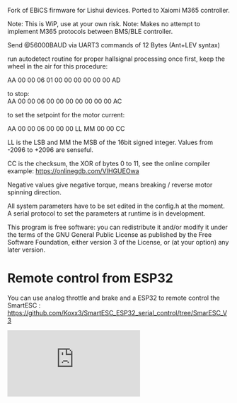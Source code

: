 Fork of EBiCS firmware for Lishui devices. Ported to Xaiomi M365 controller. 


Note:  This is WiP, use at your own risk. 
Note:  Makes no attempt to implement M365 protocols between BMS/BLE controller.

Send @56000BAUD via UART3 commands of 12 Bytes (Ant+LEV syntax)

run autodetect routine for proper hallsignal processing once first, keep the wheel in the air for this procedure:

AA 00 00 06 01 00 00 00 00 00 00 AD

to stop:  
AA 00 00 06 00 00 00 00 00 00 00 AC  

to set the setpoint for the motor current:

AA 00 00 06 00 00 00 LL MM 00 00 CC

LL is the LSB and MM the MSB of the 16bit signed integer. Values from -2096 to +2096 are senseful.

CC is the checksum, the XOR of bytes 0 to 11, see the online compiler example:
https://onlinegdb.com/VIHGUEOwa

Negative values give negative torque, means breaking / reverse motor spinning direction.

All system parameters have to be set edited in the config.h at the moment.
A serial protocol to set the parameters at runtime is in development.

This program is free software: you can redistribute it and/or modify
it under the terms of the GNU General Public License as published by
the Free Software Foundation, either version 3 of the License, or
(at your option) any later version.

# Remote control from ESP32
You can use analog throttle and brake and a ESP32 to remote control the SmartESC :
https://github.com/Koxx3/SmartESC_ESP32_serial_control/tree/SmarESC_V3

![wiring diagram](https://www.pedelecforum.de/forum/index.php?attachments/1611936761066-png.364172/)
